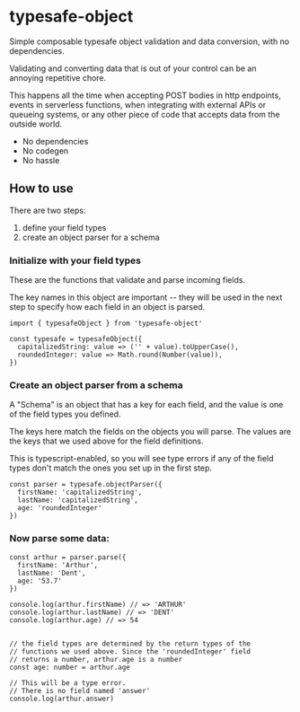 # typesafe-object

Simple composable typesafe object validation and data conversion, with no dependencies.

Validating and converting data that is out of your control can be an annoying repetitive chore.

This happens all the time when accepting POST bodies in http endpoints, events in serverless functions, when integrating with external APIs or queueing systems, or any other piece of code that accepts data from the outside world.

- No dependencies
- No codegen
- No hassle


## How to use

There are two steps:

1. define your field types
1. create an object parser for a schema

### Initialize with your field types

These are the functions that validate and parse incoming fields.

The key names in this object are important -- they will be used in the next step to specify how each field in an object is parsed.

```
import { typesafeObject } from 'typesafe-object'

const typesafe = typesafeObject({
  capitalizedString: value => ('' + value).toUpperCase(),
  roundedInteger: value => Math.round(Number(value)),
})
```

### Create an object parser from a schema

A "Schema" is an object that has a key for each field, and the value is one of the field types you defined.

The keys here match the fields on the objects you will parse.
The values are the keys that we used above for the field definitions.

This is typescript-enabled, so you will see type errors if any of the field types don't match the ones you set up in the first step.

```
const parser = typesafe.objectParser({
  firstName: 'capitalizedString',
  lastName: 'capitalizedString',
  age: 'roundedInteger'
})
```

### Now parse some data:

```
const arthur = parser.parse({
  firstName: 'Arthur',
  lastName: 'Dent',
  age: '53.7'
})

console.log(arthur.firstName) // => 'ARTHUR'
console.log(arthur.lastName) // => 'DENT'
console.log(arthur.age) // => 54


// the field types are determined by the return types of the
// functions we used above. Since the 'roundedInteger' field
// returns a number, arthur.age is a number
const age: number = arthur.age

// This will be a type error.
// There is no field named 'answer'
console.log(arthur.answer)

```


